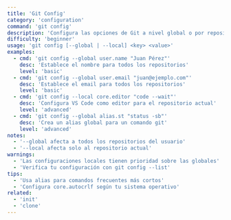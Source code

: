 ```yaml
---
title: 'Git Config'
category: 'configuration'
command: 'git config'
description: 'Configura las opciones de Git a nivel global o por repositorio'
difficulty: 'beginner'
usage: 'git config [--global | --local] <key> <value>'
examples:
  - cmd: 'git config --global user.name "Juan Pérez"'
    desc: 'Establece el nombre para todos los repositorios'
    level: 'basic'
  - cmd: 'git config --global user.email "juan@ejemplo.com"'
    desc: 'Establece el email para todos los repositorios'
    level: 'basic'
  - cmd: 'git config --local core.editor "code --wait"'
    desc: 'Configura VS Code como editor para el repositorio actual'
    level: 'advanced'
  - cmd: 'git config --global alias.st "status -sb"'
    desc: 'Crea un alias global para un comando git'
    level: 'advanced'
notes:
  - '--global afecta a todos los repositorios del usuario'
  - '--local afecta solo al repositorio actual'
warnings:
  - 'Las configuraciones locales tienen prioridad sobre las globales'
  - 'Verifica tu configuración con git config --list'
tips:
  - 'Usa alias para comandos frecuentes más cortos'
  - 'Configura core.autocrlf según tu sistema operativo'
related:
  - 'init'
  - 'clone'
---
```

